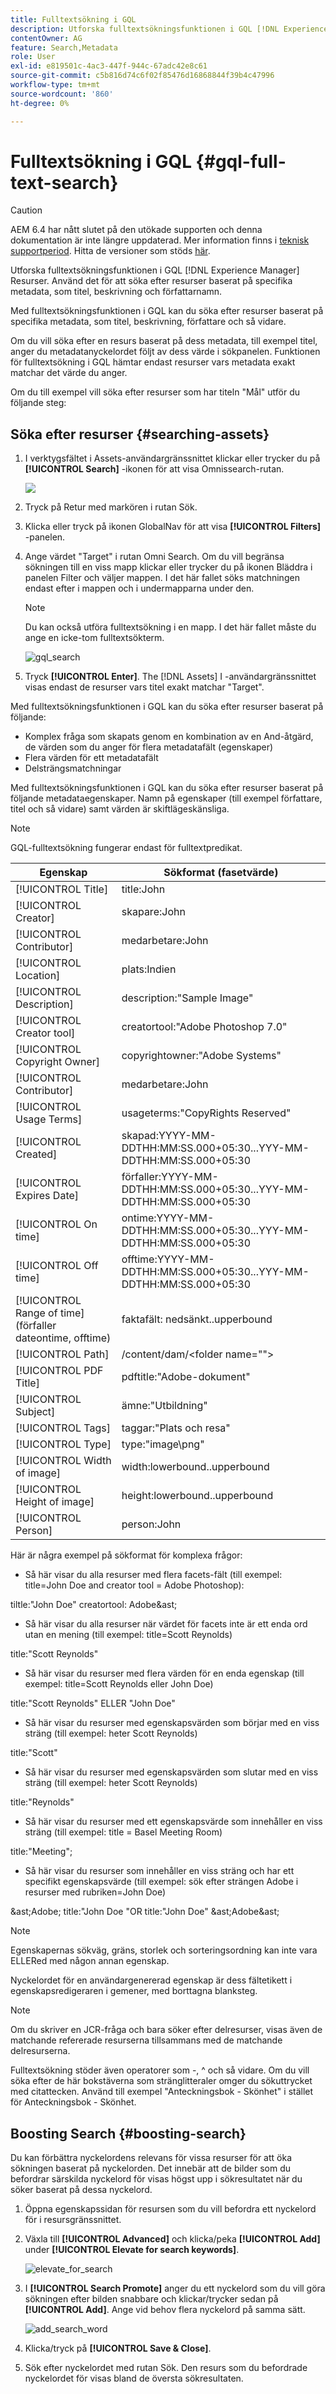 ```yaml
---
title: Fulltextsökning i GQL
description: Utforska fulltextsökningsfunktionen i GQL [!DNL Experience Manager] Resurser. Använd det för att söka efter resurser baserat på specifika metadata, som titel, beskrivning och författarnamn.
contentOwner: AG
feature: Search,Metadata
role: User
exl-id: e819501c-4ac3-447f-944c-67adc42e8c61
source-git-commit: c5b816d74c6f02f85476d16868844f39b4c47996
workflow-type: tm+mt
source-wordcount: '860'
ht-degree: 0%

---
```


# Fulltextsökning i GQL {#gql-full-text-search}

>[!CAUTION]
>
>AEM 6.4 har nått slutet på den utökade supporten och denna dokumentation är inte längre uppdaterad. Mer information finns i [teknisk supportperiod](https://helpx.adobe.com/support/programs/eol-matrix.html). Hitta de versioner som stöds [här](https://experienceleague.adobe.com/docs/).

Utforska fulltextsökningsfunktionen i GQL [!DNL Experience Manager] Resurser. Använd det för att söka efter resurser baserat på specifika metadata, som titel, beskrivning och författarnamn.

Med fulltextsökningsfunktionen i GQL kan du söka efter resurser baserat på specifika metadata, som titel, beskrivning, författare och så vidare.

Om du vill söka efter en resurs baserat på dess metadata, till exempel titel, anger du metadatanyckelordet följt av dess värde i sökpanelen. Funktionen för fulltextsökning i GQL hämtar endast resurser vars metadata exakt matchar det värde du anger.

Om du till exempel vill söka efter resurser som har titeln &quot;Mål&quot; utför du följande steg:

## Söka efter resurser {#searching-assets}

1. I verktygsfältet i Assets-användargränssnittet klickar eller trycker du på **[!UICONTROL Search]** -ikonen för att visa Omnissearch-rutan.

   ![](assets/do-not-localize/chlimage_1.png)

1. Tryck på Retur med markören i rutan Sök.
1. Klicka eller tryck på ikonen GlobalNav för att visa **[!UICONTROL Filters]** -panelen.
1. Ange värdet &quot;Target&quot; i rutan Omni Search. Om du vill begränsa sökningen till en viss mapp klickar eller trycker du på ikonen Bläddra i panelen Filter och väljer mappen. I det här fallet söks matchningen endast efter i mappen och i undermapparna under den.

   >[!NOTE]
   >
   >Du kan också utföra fulltextsökning i en mapp. I det här fallet måste du ange en icke-tom fulltextsökterm.

   ![gql_search](assets/gql_search.png)

1. Tryck **[!UICONTROL Enter]**. The [!DNL Assets] I -användargränssnittet visas endast de resurser vars titel exakt matchar &quot;Target&quot;.

Med fulltextsökningsfunktionen i GQL kan du söka efter resurser baserat på följande:

* Komplex fråga som skapats genom en kombination av en And-åtgärd, de värden som du anger för flera metadatafält (egenskaper)
* Flera värden för ett metadatafält
* Delsträngsmatchningar

Med fulltextsökningsfunktionen i GQL kan du söka efter resurser baserat på följande metadataegenskaper. Namn på egenskaper (till exempel författare, titel och så vidare) samt värden är skiftlägeskänsliga.

>[!NOTE]
>
>GQL-fulltextsökning fungerar endast för fulltextpredikat.

| Egenskap | Sökformat (fasetvärde) |
|---|---|
| [!UICONTROL Title] | title:John |
| [!UICONTROL Creator] | skapare:John |
| [!UICONTROL Contributor] | medarbetare:John |
| [!UICONTROL Location] | plats:Indien |
| [!UICONTROL Description] | description:&quot;Sample Image&quot; |
| [!UICONTROL Creator tool] | creatortool:&quot;Adobe Photoshop 7.0&quot; |
| [!UICONTROL Copyright Owner] | copyrightowner:&quot;Adobe Systems&quot; |
| [!UICONTROL Contributor] | medarbetare:John |
| [!UICONTROL Usage Terms] | usageterms:&quot;CopyRights Reserved&quot; |
| [!UICONTROL Created] | skapad:YYYY-MM-DDTHH:MM:SS.000+05:30...YYY-MM-DDTHH:MM:SS.000+05:30 |
| [!UICONTROL Expires Date] | förfaller:YYYY-MM-DDTHH:MM:SS.000+05:30...YYY-MM-DDTHH:MM:SS.000+05:30 |
| [!UICONTROL On time] | ontime:YYYY-MM-DDTHH:MM:SS.000+05:30...YYY-MM-DDTHH:MM:SS.000+05:30 |
| [!UICONTROL Off time] | offtime:YYYY-MM-DDTHH:MM:SS.000+05:30...YYY-MM-DDTHH:MM:SS.000+05:30 |
| [!UICONTROL Range of time] (förfaller dateontime, offtime) | faktafält: nedsänkt..upperbound |
| [!UICONTROL Path] | /content/dam/&lt;folder name=&quot;&quot;> |
| [!UICONTROL PDF Title] | pdftitle:&quot;Adobe-dokument&quot; |
| [!UICONTROL Subject] | ämne:&quot;Utbildning&quot; |
| [!UICONTROL Tags] | taggar:&quot;Plats och resa&quot; |
| [!UICONTROL Type] | type:&quot;image\png&quot; |
| [!UICONTROL Width of image] | width:lowerbound..upperbound |
| [!UICONTROL Height of image] | height:lowerbound..upperbound |
| [!UICONTROL Person] | person:John |

Här är några exempel på sökformat för komplexa frågor:

* Så här visar du alla resurser med flera facets-fält (till exempel: title=John Doe and creator tool = Adobe Photoshop):

tiltle:&quot;John Doe&quot; creatortool: Adobe&amp;ast;

* Så här visar du alla resurser när värdet för facets inte är ett enda ord utan en mening (till exempel: title=Scott Reynolds)

title:&quot;Scott Reynolds&quot;

* Så här visar du resurser med flera värden för en enda egenskap (till exempel: title=Scott Reynolds eller John Doe)

title:&quot;Scott Reynolds&quot; ELLER &quot;John Doe&quot;

* Så här visar du resurser med egenskapsvärden som börjar med en viss sträng (till exempel: heter Scott Reynolds)

title:&quot;Scott&quot;

* Så här visar du resurser med egenskapsvärden som slutar med en viss sträng (till exempel: heter Scott Reynolds)

title:&quot;Reynolds&quot;

* Så här visar du resurser med ett egenskapsvärde som innehåller en viss sträng (till exempel: title = Basel Meeting Room)

title:&quot;Meeting&quot;;

* Så här visar du resurser som innehåller en viss sträng och har ett specifikt egenskapsvärde (till exempel: sök efter strängen Adobe i resurser med rubriken=John Doe)

&amp;ast;Adobe; title:&quot;John Doe &quot;OR title:&quot;John Doe&quot; &amp;ast;Adobe&amp;ast;

>[!NOTE]
>
>Egenskapernas sökväg, gräns, storlek och sorteringsordning kan inte vara ELLERed med någon annan egenskap.
>
>Nyckelordet för en användargenererad egenskap är dess fältetikett i egenskapsredigeraren i gemener, med borttagna blanksteg.

>[!NOTE]
>
>Om du skriver en JCR-fråga och bara söker efter delresurser, visas även de matchande refererade resurserna tillsammans med de matchande delresurserna.

Fulltextsökning stöder även operatorer som -, ^ och så vidare. Om du vill söka efter de här bokstäverna som stränglitteraler omger du sökuttrycket med citattecken. Använd till exempel &quot;Anteckningsbok - Skönhet&quot; i stället för Anteckningsbok - Skönhet.

## Boosting Search {#boosting-search}

Du kan förbättra nyckelordens relevans för vissa resurser för att öka sökningen baserat på nyckelorden. Det innebär att de bilder som du befordrar särskilda nyckelord för visas högst upp i sökresultatet när du söker baserat på dessa nyckelord.

1. Öppna egenskapssidan för resursen som du vill befordra ett nyckelord för i resursgränssnittet.
1. Växla till **[!UICONTROL Advanced]** och klicka/peka **[!UICONTROL Add]** under **[!UICONTROL Elevate for search keywords]**.

   ![elevate_for_search](assets/elevate_for_search.png)

1. I **[!UICONTROL Search Promote]** anger du ett nyckelord som du vill göra sökningen efter bilden snabbare och klickar/trycker sedan på **[!UICONTROL Add]**. Ange vid behov flera nyckelord på samma sätt.

   ![add_search_word](assets/add_search_word.png)

1. Klicka/tryck på **[!UICONTROL Save & Close]**.
1. Sök efter nyckelordet med rutan Sök. Den resurs som du befordrade nyckelordet för visas bland de översta sökresultaten.
